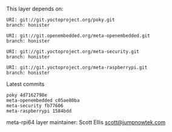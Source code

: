 This layer depends on:

    URI: git://git.yoctoproject.org/poky.git
    branch: honister

    URI: git://git.openembedded.org/meta-openembedded.git
    branch: honister

    URI: git://git.yoctoproject.org/meta-security.git
    branch: honister

    URI: git://git.yoctoproject.org/meta-raspberrypi.git
    branch: honister

Latest commits

    poky 4d7162798e
    meta-openembedded c05ae80ba
    meta-security fb77606
    meta-raspberrypi 1584bdd

meta-rpi64 layer maintainer: Scott Ellis <scott@jumpnowtek.com>
